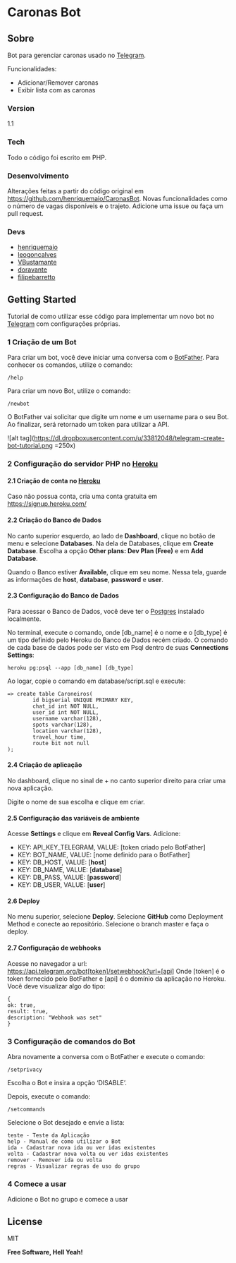 # Caronas Bot

## Sobre 

Bot para gerenciar caronas usado no [Telegram].

Funcionalidades:
  - Adicionar/Remover caronas
  - Exibir lista com as caronas

### Version
1.1

### Tech

Todo o código foi escrito em PHP.

### Desenvolvimento

Alterações feitas a partir do código original em https://github.com/henriquemaio/CaronasBot. Novas funcionalidades como o número de vagas disponíveis e o trajeto.
Adicione uma issue ou faça um pull request.

### Devs

 - [henriquemaio]
 - [leogoncalves]
 - [VBustamante]
 - [doravante]
 - [filipebarretto]


## Getting Started

Tutorial de como utilizar esse código para implementar um novo bot no [Telegram] com configurações próprias.

### 1 Criação de um Bot

Para criar um bot, você deve iniciar uma conversa com o [BotFather]. Para conhecer os comandos, utilize o comando:
```
/help
```

Para criar um novo Bot, utilize o comando:
```
/newbot
```

O BotFather vai solicitar que digite um nome e um username para o seu Bot. Ao finalizar, será retornado um token para utilizar a API.

![alt tag](https://dl.dropboxusercontent.com/u/33812048/telegram-create-bot-tutorial.png =250x)

### 2 Configuração do servidor PHP no [Heroku]

#### 2.1 Criação de conta no [Heroku]

Caso não possua conta, cria uma conta gratuita em https://signup.heroku.com/

#### 2.2 Criação do Banco de Dados

No canto superior esquerdo, ao lado de **Dashboard**, clique no botão de menu e selecione **Databases**. Na dela de Databases, clique em **Create Database**. Escolha a opção **Other plans: Dev Plan (Free)** e em **Add Database**.

Quando o Banco estiver **Available**, clique em seu nome. Nessa tela, guarde as informações de **host**, **database**, **password** e **user**.

#### 2.3 Configuração do Banco de Dados

Para acessar o Banco de Dados, você deve ter o [Postgres] instalado localmente.

No terminal, execute o comando, onde [db_name] é o nome e o [db_type] é um tipo definido pelo Heroku do Banco de Dados recém criado. O comando de cada base de dados pode ser visto em Psql dentro de suas **Connections Settings**:
```
heroku pg:psql --app [db_name] [db_type]
```

Ao logar, copie o comando em database/script.sql e execute:
```
=> create table Caroneiros(
        id bigserial UNIQUE PRIMARY KEY,
        chat_id int NOT NULL,
        user_id int NOT NULL,
        username varchar(128),
        spots varchar(128),
        location varchar(128),
        travel_hour time,
        route bit not null
);
```

#### 2.4 Criação de aplicação

No dashboard, clique no sinal de + no canto superior direito para criar uma nova aplicação.

Digite o nome de sua escolha e clique em criar.

#### 2.5 Configuração das variáveis de ambiente

Acesse **Settings** e clique em **Reveal Config Vars**. Adicione:

 - KEY: API_KEY_TELEGRAM, VALUE: [token criado pelo BotFather]
 - KEY: BOT_NAME, VALUE: [nome definido para o BotFather]
 - KEY: DB_HOST, VALUE: [**host**]
 - KEY: DB_NAME, VALUE: [**database**]
 - KEY: DB_PASS, VALUE: [**password**]
 - KEY: DB_USER, VALUE: [**user**]

#### 2.6 Deploy

No menu superior, selecione **Deploy**. Selecione **GitHub** como Deployment Method e conecte ao repositório. Selecione o branch master e faça o deploy.

#### 2.7 Configuração de webhooks

Acesse no navegador a url: https://api.telegram.org/bot[token]/setwebhook?url=[api]
Onde [token] é o token fornecido pelo BotFather e [api] é o domínio da aplicação no Heroku. Você deve visualizar algo do tipo:
```
{
ok: true,
result: true,
description: "Webhook was set"
}
```

### 3 Configuração de comandos do Bot

Abra novamente a conversa com o BotFather e execute o comando:
```
/setprivacy
```

Escolha o Bot e insira a opção ‘DISABLE’.

Depois, execute o comando:

```
/setcommands
```

Selecione o Bot desejado e envie a lista:
```
teste - Teste da Aplicação
help - Manual de como utilizar o Bot
ida - Cadastrar nova ida ou ver idas existentes
volta - Cadastrar nova volta ou ver idas existentes
remover - Remover ida ou volta
regras - Visualizar regras de uso do grupo
```

### 4 Comece a usar

Adicione o Bot no grupo e comece a usar

License
----

MIT


**Free Software, Hell Yeah!**

[//]: # (These are reference links used in the body of this note and get stripped out when the markdown processor does its job. There is no need to format nicely because it shouldn't be seen. Thanks SO - http://stackoverflow.com/questions/4823468/store-comments-in-markdown-syntax)

   [Telegram]: <https://telegram.org/>
   [henriquemaio]: <https://github.com/henriquemaio>
   [leogoncalves]: <https://github.com/leogoncalves>
   [VBustamante]: <https://github.com/VBustamante>
   [doravante]: <https://github.com/doravante>
   [filipebarretto]: <https://github.com/filipebarretto>
   [BotFather]: <https://telegram.me/botfather>
   [Heroku]: <https://heroku.com>
   [Postgres]: <http://www.postgresql.org/download/>


